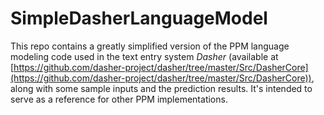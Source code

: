 # SimpleDasherLanguageModel #
This repo contains a greatly simplified version of the PPM language modeling code used in the text entry system *Dasher* (available at [https://github.com/dasher-project/dasher/tree/master/Src/DasherCore](https://github.com/dasher-project/dasher/tree/master/Src/DasherCore)), along with some sample inputs and the prediction results. It's intended to serve as a reference for other PPM implementations.
